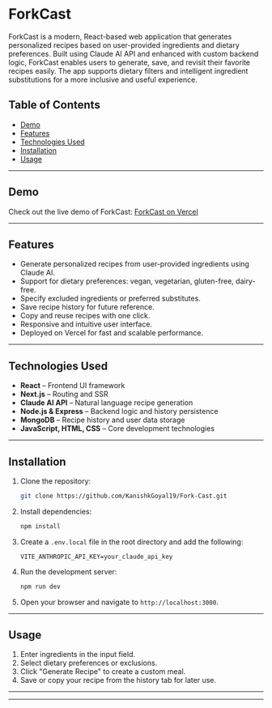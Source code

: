 # ForkCast

ForkCast is a modern, React-based web application that generates personalized recipes based on user-provided ingredients and dietary preferences. Built using Claude AI API and enhanced with custom backend logic, ForkCast enables users to generate, save, and revisit their favorite recipes easily. The app supports dietary filters and intelligent ingredient substitutions for a more inclusive and useful experience.

## **Table of Contents**

* [Demo](#demo)
* [Features](#features)
* [Technologies Used](#technologies-used)
* [Installation](#installation)
* [Usage](#usage)

---

## **Demo**

Check out the live demo of ForkCast:
[ForkCast on Vercel](https://fork-cast-orcin.vercel.app/)

---

## **Features**

* Generate personalized recipes from user-provided ingredients using Claude AI.
* Support for dietary preferences: vegan, vegetarian, gluten-free, dairy-free.
* Specify excluded ingredients or preferred substitutes.
* Save recipe history for future reference.
* Copy and reuse recipes with one click.
* Responsive and intuitive user interface.
* Deployed on Vercel for fast and scalable performance.

---

## **Technologies Used**

* **React** – Frontend UI framework
* **Next.js** – Routing and SSR
* **Claude AI API** – Natural language recipe generation
* **Node.js & Express** – Backend logic and history persistence
* **MongoDB** – Recipe history and user data storage
* **JavaScript, HTML, CSS** – Core development technologies

---

## **Installation**

1. Clone the repository:

   ```bash
   git clone https://github.com/KanishkGoyal19/Fork-Cast.git
   ```

2. Install dependencies:

   ```bash
   npm install
   ```

3. Create a `.env.local` file in the root directory and add the following:

   ```env
   VITE_ANTHROPIC_API_KEY=your_claude_api_key
   ```

4. Run the development server:

   ```bash
   npm run dev
   ```

5. Open your browser and navigate to `http://localhost:3000`.

---

## **Usage**

1. Enter ingredients in the input field.
2. Select dietary preferences or exclusions.
3. Click "Generate Recipe" to create a custom meal.
4. Save or copy your recipe from the history tab for later use.

---

---
